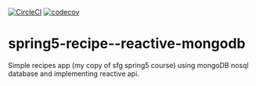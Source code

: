 [![CircleCI](https://circleci.com/gh/dlesniewska/sf5-recipes-reactive-mongodb.svg?style=svg)](https://circleci.com/gh/dlesniewska/sf5-recipes-reactive-mongodb)
[![codecov](https://codecov.io/gh/dlesniewska/sf5-recipes-reactive-mongodb/branch/master/graph/badge.svg)](https://codecov.io/gh/dlesniewska/sf5-recipes-reactive-mongodb)

# spring5-recipe--reactive-mongodb
Simple recipes app (my copy of sfg spring5 course) using mongoDB nosql database and implementing reactive api.
